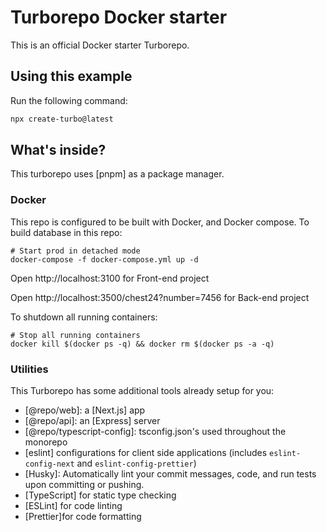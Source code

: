 # Turborepo Docker starter

This is an official Docker starter Turborepo.

## Using this example

Run the following command:

```sh
npx create-turbo@latest
```

## What's inside?

This turborepo uses [pnpm] as a package manager.

### Docker

This repo is configured to be built with Docker, and Docker compose. To build database in this repo:

```
# Start prod in detached mode
docker-compose -f docker-compose.yml up -d
```

Open http://localhost:3100 for Front-end project

Open http://localhost:3500/chest24?number=7456 for Back-end project

To shutdown all running containers:

```
# Stop all running containers
docker kill $(docker ps -q) && docker rm $(docker ps -a -q)
```

### Utilities

This Turborepo has some additional tools already setup for you:

- [@repo/web]: a [Next.js] app
- [@repo/api]: an [Express] server
- [@repo/typescript-config]: tsconfig.json's used throughout the monorepo
- [eslint] configurations for client side applications (includes `eslint-config-next` and `eslint-config-prettier`)
- [Husky]: Automatically lint your commit messages, code, and run tests upon committing or pushing.
- [TypeScript] for static type checking
- [ESLint] for code linting
- [Prettier]for code formatting
